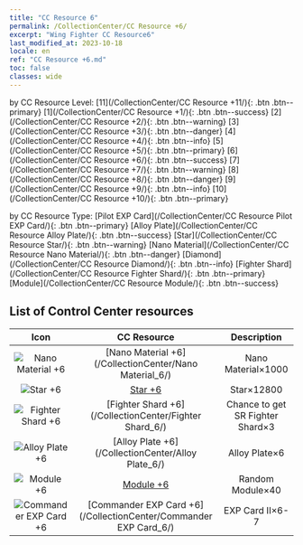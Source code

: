 ```yaml
---
title: "CC Resource 6"
permalink: /CollectionCenter/CC Resource +6/
excerpt: "Wing Fighter CC Resource6"
last_modified_at: 2023-10-18
locale: en
ref: "CC Resource +6.md"
toc: false
classes: wide
---
```


  by CC Resource Level:  [11](/CollectionCenter/CC Resource +11/){: .btn .btn--primary}   [1](/CollectionCenter/CC Resource +1/){: .btn .btn--success}   [2](/CollectionCenter/CC Resource +2/){: .btn .btn--warning}   [3](/CollectionCenter/CC Resource +3/){: .btn .btn--danger}   [4](/CollectionCenter/CC Resource +4/){: .btn .btn--info}   [5](/CollectionCenter/CC Resource +5/){: .btn .btn--primary}   [6](/CollectionCenter/CC Resource +6/){: .btn .btn--success}   [7](/CollectionCenter/CC Resource +7/){: .btn .btn--warning}   [8](/CollectionCenter/CC Resource +8/){: .btn .btn--danger}   [9](/CollectionCenter/CC Resource +9/){: .btn .btn--info}   [10](/CollectionCenter/CC Resource +10/){: .btn .btn--primary} 

  by CC Resource Type:  [Pilot EXP Card](/CollectionCenter/CC Resource Pilot EXP Card/){: .btn .btn--primary}   [Alloy Plate](/CollectionCenter/CC Resource Alloy Plate/){: .btn .btn--success}   [Star](/CollectionCenter/CC Resource Star/){: .btn .btn--warning}   [Nano Material](/CollectionCenter/CC Resource Nano Material/){: .btn .btn--danger}   [Diamond](/CollectionCenter/CC Resource Diamond/){: .btn .btn--info}   [Fighter Shard](/CollectionCenter/CC Resource Fighter Shard/){: .btn .btn--primary}   [Module](/CollectionCenter/CC Resource Module/){: .btn .btn--success} 

## List of Control Center resources

  |   Icon |      CC Resource        |   Description   |
  |:------:|:---------------:|:---------------:|
  | ![Nano Material +6](/images/cc/CC_Nano_Material_5_p.png) | [Nano Material +6](/CollectionCenter/Nano Material_6/) | Nano Material×1000 |
  | ![Star +6](/images/cc/CC_Star_5_p.png) | [Star +6](/CollectionCenter/Star_6/) | Star×12800 |
  | ![Fighter Shard +6](/images/cc/CC_Fighter_Shard_5_p.png) | [Fighter Shard +6](/CollectionCenter/Fighter Shard_6/) | Chance to get SR Fighter Shard×3 |
  | ![Alloy Plate +6](/images/cc/CC_Alloy_Plate_5_p.png) | [Alloy Plate +6](/CollectionCenter/Alloy Plate_6/) | Alloy Plate×6 |
  | ![Module +6](/images/cc/CC_Module_5_p.png) | [Module +6](/CollectionCenter/Module_6/) | Random Module×40 |
  | ![Commander EXP Card +6](/images/cc/CC_Pilot_EXP_Card_5_p.png) | [Commander EXP Card +6](/CollectionCenter/Commander EXP Card_6/) | EXP Card II×6-7 |
